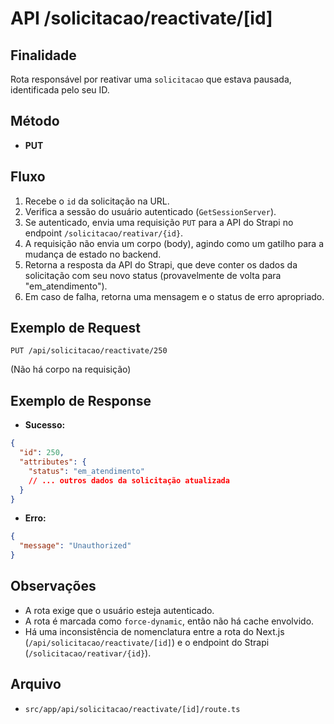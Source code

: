 # API /solicitacao/reactivate/[id]

## Finalidade
Rota responsável por reativar uma `solicitacao` que estava pausada, identificada pelo seu ID.

## Método
- **PUT**

## Fluxo
1.  Recebe o `id` da solicitação na URL.
2.  Verifica a sessão do usuário autenticado (`GetSessionServer`).
3.  Se autenticado, envia uma requisição `PUT` para a API do Strapi no endpoint `/solicitacao/reativar/{id}`.
4.  A requisição não envia um corpo (body), agindo como um gatilho para a mudança de estado no backend.
5.  Retorna a resposta da API do Strapi, que deve conter os dados da solicitação com seu novo status (provavelmente de volta para "em_atendimento").
6.  Em caso de falha, retorna uma mensagem e o status de erro apropriado.

## Exemplo de Request
```http
PUT /api/solicitacao/reactivate/250
```
(Não há corpo na requisição)

## Exemplo de Response
- **Sucesso:**
```json
{
  "id": 250,
  "attributes": {
    "status": "em_atendimento"
    // ... outros dados da solicitação atualizada
  }
}
```
- **Erro:**
```json
{
  "message": "Unauthorized"
}
```

## Observações
- A rota exige que o usuário esteja autenticado.
- A rota é marcada como `force-dynamic`, então não há cache envolvido.
- Há uma inconsistência de nomenclatura entre a rota do Next.js (`/api/solicitacao/reactivate/[id]`) e o endpoint do Strapi (`/solicitacao/reativar/{id}`).

## Arquivo
- `src/app/api/solicitacao/reactivate/[id]/route.ts`
